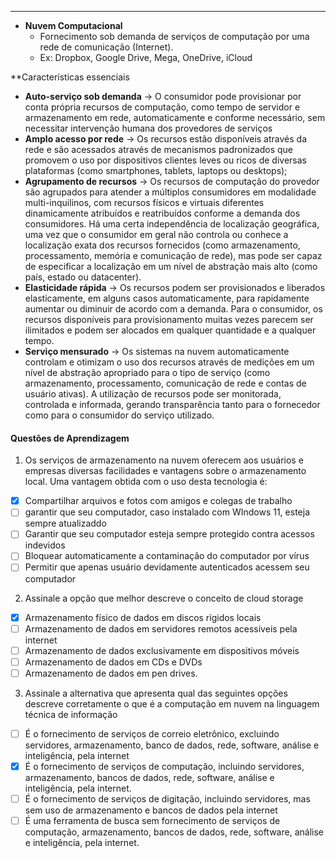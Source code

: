 ___
- **Nuvem Computacional**
	- Fornecimento sob demanda de serviços de computação por uma rede de comunicação (Internet).
	- Ex: Dropbox, Google Drive, Mega, OneDrive, iCloud

**Características essenciais
- **Auto-serviço sob demanda** -> O consumidor pode provisionar por conta própria recursos de computação, como tempo de servidor e armazenamento em rede, automaticamente e conforme necessário, sem necessitar intervenção humana dos provedores de serviços
- **Amplo acesso por rede** -> Os recursos estão disponíveis através da rede e são acessados através de mecanismos padronizados que promovem o uso por dispositivos clientes leves ou ricos de diversas plataformas (como smartphones, tablets, laptops ou desktops);
- **Agrupamento de recursos** -> Os recursos de computação do provedor são agrupados para atender a múltiplos consumidores em modalidade multi-inquilinos, com recursos físicos e virtuais diferentes dinamicamente atribuídos e reatribuídos conforme a demanda dos consumidores. Há uma certa independência de localização geográfica, uma vez que o consumidor em geral não controla ou conhece a localização exata dos recursos fornecidos (como armazenamento, processamento, memória e comunicação de rede), mas pode ser capaz de especificar a localização em um nível de abstração mais alto (como país, estado ou datacenter).
- **Elasticidade rápida** -> Os recursos podem ser provisionados e liberados elasticamente, em alguns casos automaticamente, para rapidamente aumentar ou diminuir de acordo com a demanda. Para o consumidor, os recursos disponíveis para provisionamento muitas vezes parecem ser ilimitados e podem ser alocados em qualquer quantidade e a qualquer tempo.
- **Serviço mensurado** -> Os sistemas na nuvem automaticamente controlam e otimizam o uso dos recursos através de medições em um nível de abstração apropriado para o tipo de serviço (como armazenamento, processamento, comunicação de rede e contas de usuário ativas). A utilização de recursos pode ser monitorada, controlada e informada, gerando transparência tanto para o fornecedor como para o consumidor do serviço utilizado.


#### Questões de Aprendizagem

1. Os serviços de armazenamento na nuvem oferecem aos usuários e empresas diversas facilidades e vantagens sobre o armazenamento local. Uma vantagem obtida com o uso desta tecnologia é:
- [x] Compartilhar arquivos e fotos com amigos e colegas de trabalho
- [ ] garantir que seu computador, caso instalado com WIndows 11, esteja sempre atualizaddo
- [ ] Garantir que seu computador esteja sempre protegido contra acessos indevidos
- [ ] Bloquear automaticamente a contaminação do computador por vírus
- [ ] Permitir que apenas usuário devidamente autenticados acessem seu computador

2. Assinale a opção que melhor descreve o conceito de cloud storage
- [x] Armazenamento físico de dados em discos rígidos locais
- [ ] Armazenamento de dados em servidores remotos acessíveis pela internet
- [ ] Armazenamento de dados exclusivamente em dispositivos móveis
- [ ] Armazenamento de dados em CDs e DVDs
- [ ] Armazenamento de dados em pen drives.

3. Assinale a alternativa que apresenta qual das seguintes opções descreve corretamente o que é a computação em nuvem na linguagem técnica de informação
- [ ] É o fornecimento de serviços de correio eletrônico, excluindo servidores, armazenamento, banco de dados, rede, software, análise e inteligência, pela internet
- [x] É o fornecimento de serviços de computação, incluindo servidores, armazenamento, bancos de dados, rede, software, análise e inteligência, pela internet.
- [ ] É o fornecimento de serviços de digitação, incluindo servidores, mas sem uso de armazenamento e bancos de dados pela internet
- [ ] É uma ferramenta de busca sem fornecimento de serviços de computação, armazenamento, bancos de dados, rede, software, análise e inteligência, pela internet.